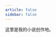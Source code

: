 ```yaml
---
article: false
sidebar: false
---
```

这里是我的小说创作地。

<div style="display: flex; flex-wrap: wrap;">
  <VPCard
      title="亚麻故事集--番外篇"
      logo="/assets/friendsHead/WangYuQin.jpg"
      desc="像是做了一场梦，醒了很久还是很感动"
      link="/story/love.html"
      style="flex: 1 1 30%; margin: 10px; box-sizing: border-box;"
  />
</div>